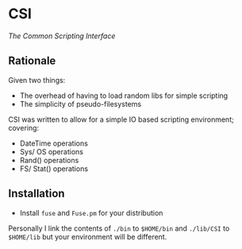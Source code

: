 CSI
==

_The Common Scripting Interface_

Rationale
--

Given two things:
 * The overhead of having to load random libs for simple scripting
 * The simplicity of pseudo-filesystems

CSI was written to allow for a simple IO based scripting environment; covering:

 * DateTime operations
 * Sys/ OS operations
 * Rand() operations
 * FS/ Stat() operations


Installation
--

 * Install `fuse` and `Fuse.pm` for your distribution

Personally I link the contents of `./bin` to `$HOME/bin` and `./lib/CSI` to `$HOME/lib` but your environment will be different.

